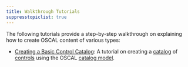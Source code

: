 ```yaml
---
title: Walkthrough Tutorials
suppresstopiclist: true
---
```


The following tutorials provide a step-by-step walkthrough on explaining how to create OSCAL content of various types:

- [Creating a Basic Control Catalog](/learn/tutorials/catalog/): A tutorial on creating a [catalog](/concepts/terminology/#catalog) of [controls](/concepts/terminology/#control) using the OSCAL [catalog model](/concepts/layer/control/catalog/).


